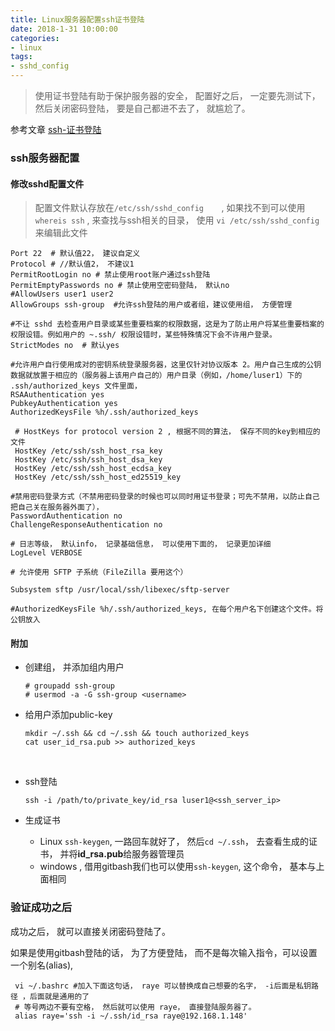 ```yaml
---
title: Linux服务器配置ssh证书登陆
date: 2018-1-31 10:00:00
categories:
- linux
tags:
- sshd_config
---
```




> 使用证书登陆有助于保护服务器的安全， 配置好之后， 一定要先测试下， 然后关闭密码登陆， 要是自己都进不去了， 就尴尬了。

参考文章 [ssh-证书登陆](http://www.linuxidc.com/Linux/2015-12/126648.htm)

### ssh服务器配置

#### 修改sshd配置文件

> 配置文件默认存放在`/etc/ssh/sshd_config	`, 如果找不到可以使用`whereis ssh` , 来查找与ssh相关的目录， 使用 `vi /etc/ssh/sshd_config` 来编辑此文件

```shell
Port 22  # 默认值22， 建议自定义
Protocol # //默认值2， 不建议1
PermitRootLogin no # 禁止使用root账户通过ssh登陆
PermitEmptyPasswords no # 禁止使用空密码登陆， 默认no
#AllowUsers user1 user2 
AllowGroups ssh-group  #允许ssh登陆的用户或者组，建议使用组， 方便管理

#不让 sshd 去检查用户目录或某些重要档案的权限数据，这是为了防止用户将某些重要档案的权限设错。例如用户的 ~.ssh/ 权限设错时，某些特殊情况下会不许用户登录。 
StrictModes no  # 默认yes

#允许用户自行使用成对的密钥系统登录服务器，这里仅针对协议版本 2。用户自己生成的公钥数据就放置于相应的（服务器上该用户自己的）用户目录（例如，/home/luser1）下的 .ssh/authorized_keys 文件里面，
RSAAuthentication yes
PubkeyAuthentication yes
AuthorizedKeysFile %h/.ssh/authorized_keys

 # HostKeys for protocol version 2 , 根据不同的算法， 保存不同的key到相应的文件
 HostKey /etc/ssh/ssh_host_rsa_key
 HostKey /etc/ssh/ssh_host_dsa_key
 HostKey /etc/ssh/ssh_host_ecdsa_key
 HostKey /etc/ssh/ssh_host_ed25519_key

#禁用密码登录方式（不禁用密码登录的时候也可以同时用证书登录；可先不禁用，以防止自己把自己关在服务器外面了），
PasswordAuthentication no
ChallengeResponseAuthentication no

# 日志等级， 默认info， 记录基础信息， 可以使用下面的， 记录更加详细
LogLevel VERBOSE

# 允许使用 SFTP 子系统（FileZilla 要用这个）

Subsystem sftp /usr/local/ssh/libexec/sftp-server

#AuthorizedKeysFile %h/.ssh/authorized_keys, 在每个用户名下创建这个文件。将公钥放入
```



#### 附加

- 创建组， 并添加组内用户

  ```
  # groupadd ssh-group
  # usermod -a -G ssh-group <username>
  ```

- 给用户添加public-key

  ```shell
  mkdir ~/.ssh && cd ~/.ssh && touch authorized_keys
  cat user_id_rsa.pub >> authorized_keys
  ```

  ​

- ssh登陆

  `ssh -i /path/to/private_key/id_rsa luser1@<ssh_server_ip>`

- 生成证书

  - Linux  `ssh-keygen`, 一路回车就好了， 然后`cd ~/.ssh`， 去查看生成的证书， 并将**id_rsa.pub**给服务器管理员
  - windows , 借用gitbash我们也可以使用`ssh-keygen`, 这个命令， 基本与上面相同



### 验证成功之后

成功之后， 就可以直接关闭密码登陆了。

如果是使用gitbash登陆的话， 为了方便登陆， 而不是每次输入指令，可以设置一个别名(alias),

```shell
 vi ~/.bashrc #加入下面这句话， raye 可以替换成自己想要的名字， -i后面是私钥路径 ，后面就是通用的了
 # 等号两边不要有空格， 然后就可以使用 raye， 直接登陆服务器了。
 alias raye='ssh -i ~/.ssh/id_rsa raye@192.168.1.148'
```

